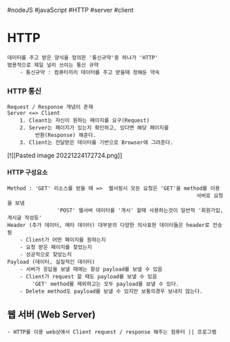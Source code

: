 #nodeJS #javaScript #HTTP #server #client

# HTTP
	데이터를 주고 받은 양식을 정의한 '통신규약'중 하나가 'HTTP'
	범용적으로 제일 널리 쓰이는 통신 규약
		- 통신규약 : 컴퓨터끼리 데이터를 주고 받을때 정해둔 약속
### HTTP 통신
	Request / Response 개념이 존재
	Server <=> Client
		1. Cleant는 자신이 원하는 페이지를 요구(Request)
		2. Server는 페이지가 있는지 확인하고, 있다면 해당 페이지를
			 반환(Response) 해준다.
		3. Client는 전달받은 데이터를 기반으로 Browser에 그려준다.

[![[Pasted image 20221224172724.png]]

#### HTTP 구성요소
	Method : 'GET' 리소스를 얻을 때 =>  웹서핑시 모든 요청은 'GET'을 method를 이용 
															     서버로 요청을 보냄
					'POST' 웹서버 데이터를 '게시' 할때 사용하는것이 일반적 '회원가입, 게시글 작성등'
	Header (추가 데이터, 메타 데이터) 대부분의 다양한 의사표현 데이터들은 header로 전송됨
		- Client가 어떤 페이지를 원하는지
		- 요청 받은 페이지를 찾았는지
		- 성공적으로 찾았는지
	Payload (데이터, 실질적인 데이터)
		- 서버가 응답을 보낼 때에는 항상 payload를 보낼 수 있음
		- Client가 request 할 때도 payload를 보낼 수 있음
			'GET' method를 제외하고는 모두 payload를 보낼 수 있다.
		- Delete method도 payload를 보낼 수 있지만 보통의경우 보내지 않는다.

## 웹 서버 (Web Server)
	- HTTP를 이용 web상에서 Client request / response 해주는 컴퓨터 || 프로그램